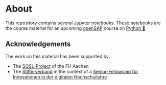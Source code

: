 # About

This repository contains several [Jupyter](https://jupyter.org/) notebooks. These notebooks
are the course material for an upcoming [openSAP](https://open.sap.com/) course on [Python 🐍](https://www.python.org/).

## Acknowledgements

The work on this material has been supported by:

- The [SQSL-Project](https://www.fh-aachen.de/en/hochschule/projekt-sqsl/) of the FH Aachen
- The [Stifterverband](https://www.stifterverband.org/) in the context of a [Senior-Fellowship für Innovationen in der digitalen Hochschullehre](https://www.stifterverband.org/digital-lehrfellows-nrw/2019/drumm)
